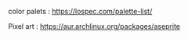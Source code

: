 color palets :
https://lospec.com/palette-list/

Pixel art :
https://aur.archlinux.org/packages/aseprite